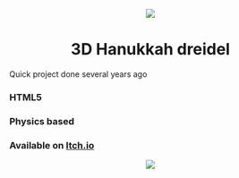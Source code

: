<p align=center><img src="https://img.itch.zone/aW1nLzQ4MDU5NTEuZ2lm/original/m2n%2F15.gif"/></p>

<h1 align=center> 3D Hanukkah dreidel</h1>
Quick project done several years ago

### HTML5
### Physics based
### Available on [Itch.io](https://maxscheler.itch.io/3d-hanukkah-dreidel)

<p align=center><img src="https://img.itch.zone/aW1nLzI3Nzk2MjMuanBn/315x250%23c/T8U1VH.jpg"/></p>
